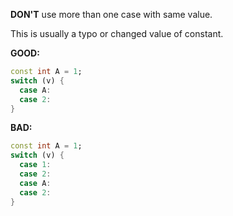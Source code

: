 **DON'T** use more than one case with same value.

This is usually a typo or changed value of constant.

**GOOD:**
```dart
const int A = 1;
switch (v) {
  case A:
  case 2:
}
```

**BAD:**
```dart
const int A = 1;
switch (v) {
  case 1:
  case 2:
  case A:
  case 2:
}
```

